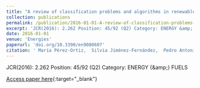 ```yaml
---
title: "A review of classification problems and algorithms in renewable energy applications"
collection: publications
permalink: /publication/2016-01-01-A-review-of-classification-problems-and-algorithms-in-renewable-energy-applications
excerpt: 'JCR(2016): 2.262 Position: 45/92 (Q2) Category: ENERGY &amp; FUELS'
date: 2016-01-01
venue: 'Energies'
paperurl: 'doi.org/10.3390/en9080607'
citation: ' María Pérez-Ortiz,  Silvia Jiménez-Fernández,  Pedro Antonio Gutiérrez,  Enrique Alexandre,  César Hervás-Martínez,  Sancho Salcedo-Sanz, &quot;A review of classification problems and algorithms in renewable energy applications.&quot; Energies, 2016.'
---
```

JCR(2016): 2.262 Position: 45/92 (Q2) Category: ENERGY {\&amp;} FUELS

[Access paper here](doi.org/10.3390/en9080607){:target="_blank"}

